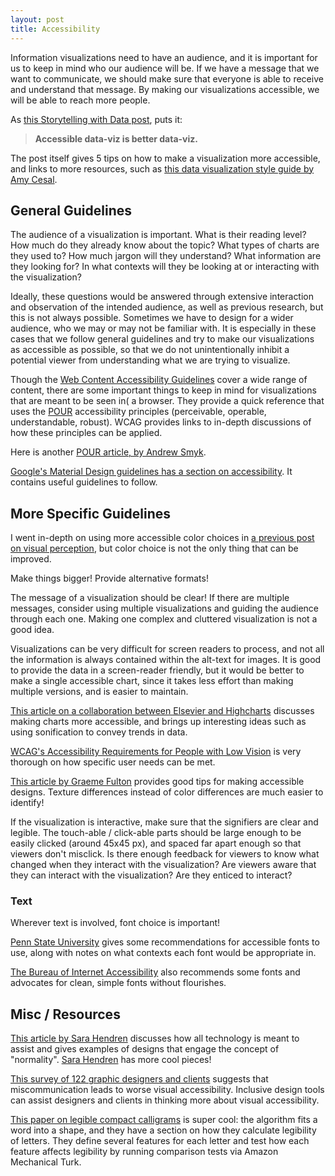```yaml
---
layout: post
title: Accessibility
---
```

Information visualizations need to have an audience, and it is important for us to keep in mind who our audience will be. If we have a message that we want to communicate, we should make sure that everyone is able to receive and understand that message. By making our visualizations accessible, we will be able to reach more people.

As [this Storytelling with Data post](http://www.storytellingwithdata.com/blog/2018/6/26/accessible-data-viz-is-better-data-viz), puts it:
> **Accessible data-viz is better data-viz.**

The post itself gives 5 tips on how to make a visualization more accessible, and links to more resources, such as [this data visualization style guide by Amy Cesal](https://cfpb.github.io/design-manual/data-visualization/data-visualization.html).

## General Guidelines
The audience of a visualization is important. What is their reading level? How much do they already know about the topic? What types of charts are they used to? How much jargon will they understand? What information are they looking for? In what contexts will they be looking at or interacting with the visualization?

Ideally, these questions would be answered through extensive interaction and observation of the intended audience, as well as previous research, but this is not always possible. Sometimes we have to design for a wider audience, who we may or may not be familiar with. It is especially in these cases that we follow general guidelines and try to make our visualizations as accessible as possible, so that we do not unintentionally inhibit a potential viewer from understanding what we are trying to visualize.

Though the [Web Content Accessibility Guidelines](https://www.w3.org/WAI/standards-guidelines/wcag/) cover a wide range of content, there are some important things to keep in mind for visualizations that are meant to be seen in( a browser. They provide a quick reference that uses the [POUR](http://www.dynamit.com/accessibility-principles/) accessibility principles (perceivable, operable, understandable, robust). WCAG provides links to in-depth discussions of how these principles can be applied.

Here is another [POUR article, by Andrew Smyk](https://theblog.adobe.com/design-with-accessibility-in-mind-the-pour-methodology/).

[Google's Material Design guidelines has a section on accessibility](https://material.io/design/usability/accessibility.html). It contains useful guidelines to follow.

## More Specific Guidelines
I went in-depth on using more accessible color choices in [a previous post on visual perception]({{site.baseurl}}/2018/09/17/visualperception/), but color choice is not the only thing that can be improved. 

Make things bigger! Provide alternative formats!

The message of a visualization should be clear! If there are multiple messages, consider using multiple visualizations and guiding the audience through each one. Making one complex and cluttered visualization is not a good idea.

Visualizations can be very difficult for screen readers to process, and not all the information is always contained within the alt-text for images. It is good to provide the data in a screen-reader friendly, but it would be better to make a single accessible chart, since it takes less effort than making multiple versions, and is easier to maintain.

[This article on a collaboration between Elsevier and Highcharts](https://www.elsevier.com/connect/making-charts-accessible-for-people-with-visual-impairments) discusses making charts more accessible, and brings up interesting ideas such as using sonification to convey trends in data.

[WCAG's Accessibility Requirements for People with Low Vision](https://www.w3.org/TR/low-vision-needs/#introduction) is very thorough on how specific user needs can be met.

[This article by Graeme Fulton](https://webdesign.tutsplus.com/articles/accessibility-basics-designing-for-visual-impairment--cms-27634) provides good tips for making accessible designs. Texture differences instead of color differences are much easier to identify!

If the visualization is interactive, make sure that the signifiers are clear and legible. The touch-able / click-able parts should be large enough to be easily clicked (around 45x45 px), and spaced far apart enough so that viewers don't misclick. Is there enough feedback for viewers to know what changed when they interact with the visualization? Are viewers aware that they can interact with the visualization? Are they enticed to interact? 

### Text
Wherever text is involved, font choice is important!

[Penn State University](http://accessibility.psu.edu/legibility/fontface/) gives some recommendations for accessible fonts to use, along with notes on what contexts each font would be appropriate in.

[The Bureau of Internet Accessibility](https://www.boia.org/blog/best-fonts-to-use-for-website-accessibility) also recommends some fonts and advocates for clean, simple fonts without flourishes.

## Misc / Resources
[This article by Sara Hendren](https://www.wired.com/2014/10/all-technology-is-assistive/) discusses how all technology is meant to assist and gives examples of designs that engage the concept of "normality". [Sara Hendren](https://sarahendren.com/talks-plus-essays/) has more cool pieces!

[This survey of 122 graphic designers and clients](https://www.sciencedirect.com/science/article/pii/S0142694X1500054X) suggests that miscommunication leads to worse visual accessibility. Inclusive design tools can assist designers and clients in thinking more about visual accessibility.

[This paper on legible compact calligrams](https://www.cs.sfu.ca/~haoz/pubs/zou_sig16_calli.pdf) is super cool: the algorithm fits a word into a shape, and they have a section on how they calculate legibility of letters. They define several features for each letter and test how each feature affects legibility by running comparison tests via Amazon Mechanical Turk.